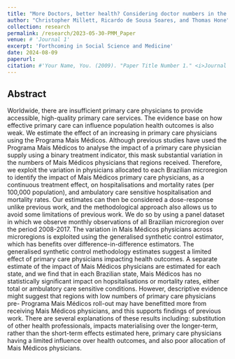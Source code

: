 ```yaml
---
title: "More Doctors, better health? Considering doctor numbers in the Mais Medicos Programme"
author: "Christopher Millett, Ricardo de Sousa Soares, and Thomas Hone"
collection: research
permalink: /research/2023-05-30-PMM_Paper
venue: # 'Journal 1'
excerpt: 'Forthcoming in Social Science and Medicine'
date: 2024-08-09
paperurl:
citation: #'Your Name, You. (2009). "Paper Title Number 1." <i>Journal 1</i>. 1(1).'
---
```


## Abstract

Worldwide, there are insufficient primary care physicians to provide accessible, high-quality primary care services. The evidence base on how effective primary care can influence population health outcomes is also weak. We estimate the effect of an increasing in primary care physicians using the Programa Mais Médicos. Although previous studies have used the Programa Mais Médicos to analyse the impact of a primary care physician supply using a binary treatment indicator, this mask substantial variation in the numbers of Mais Médicos physicians that regions received. Therefore, we exploit the variation in physicians allocated to each Brazilian microregion to identify the impact of Mais Médicos primary care physicians, as a continuous treatment effect, on hospitalisations and mortality rates (per 100,000 population), and ambulatory care sensitive hospitalisation and mortality rates. Our estimates can then be considered a dose-response unlike previous work, and the methodological approach also allows us to avoid some limitations of previous work. We do so by using a panel dataset in which we observe monthly observations of all Brazilian microregion over the period 2008-2017. The variation in Mais Médicos physicians across microregions is exploited using the generalised synthetic control estimator, which has benefits over difference-in-difference estimators. The generalised synthetic control methodology estimates suggest a limited effect of primary care physicians impacting health outcomes. A separate estimate of the impact of Mais Médicos physicians are estimated for each state, and we find that in each Brazilian state, Mais Médicos has no statistically significant impact on hopsitalisations or mortality rates, either total or ambulatory care sensitive conditions. However, descriptive evidence might suggest that regions with low numbers of primary care physicians pre- Programa Mais Médicos roll-out may have benefitted more from receiving Mais Médicos physicians, and this supports findings of previous work. There are several explanations of these results including: substitution of other health professionals, impacts materialising over the longer-term, rather than the short-term effects estimated here, primary care physicians having a limited influence over health outcomes, and also poor allocation of Mais Médicos physicians.
